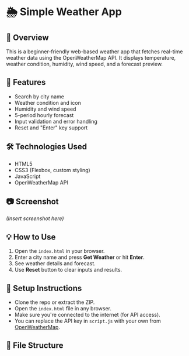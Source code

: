 
# 🌦️ Simple Weather App

## 📌 Overview
This is a beginner-friendly web-based weather app that fetches real-time weather data using the OpenWeatherMap API. It displays temperature, weather condition, humidity, wind speed, and a forecast preview.

## 🚀 Features
- Search by city name
- Weather condition and icon
- Humidity and wind speed
- 5-period hourly forecast
- Input validation and error handling
- Reset and "Enter" key support

## 🛠️ Technologies Used
- HTML5
- CSS3 (Flexbox, custom styling)
- JavaScript
- OpenWeatherMap API

## 📷 Screenshot
*(Insert screenshot here)*

## 💡 How to Use
1. Open the `index.html` in your browser.
2. Enter a city name and press **Get Weather** or hit **Enter**.
3. See weather details and forecast.
4. Use **Reset** button to clear inputs and results.

## 🔧 Setup Instructions
- Clone the repo or extract the ZIP.
- Open the `index.html` file in any browser.
- Make sure you're connected to the internet (for API access).
- You can replace the API key in `script.js` with your own from [OpenWeatherMap](https://openweathermap.org/).

## 📂 File Structure